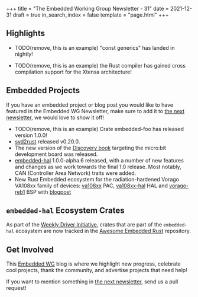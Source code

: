 +++
title = "The Embedded Working Group Newsletter - 31"
date = 2021-12-31
draft = true
in_search_index = false
template = "page.html"
+++

<!-- TODO before release set `draft` to `false` and `in_search_index` to `true` -->

## Highlights

<!--
TODO Add news related to embedded Rust that are not about new crates releases here. Things that go here include:

    * Blog Posts
    * Proof of concepts
    * Product releases
    * Upstream changes/releases
-->

- TODO(remove, this is an example) "const generics" has landed in nightly!

- TODO(remove, this is an example) the Rust compiler has gained cross compilation support for the Xtensa architecture!

<!-- more -->

## Embedded Projects

<!--
TODO Add news about embedded projects here. Things that
go here include:

    * New crates
    * New releases of existing crates
    * Embedded Application releases
-->

If you have an embedded project or blog post you would like to have featured in the Embedded WG Newsletter, make sure to add it to [the next newsletter], we would love to show it off!

- TODO(remove, this is an example) Crate embedded-foo has released version 1.0.0!
- [svd2rust](https://crates.io/crates/svd2rust) released v0.20.0.
- The new version of the [Discovery book](https://docs.rust-embedded.org/discovery)
  targeting the micro:bit development board was released.
- [embedded-hal] 1.0.0-alpha.6 released, with a number of new features and
    changes as we work towards the final 1.0 release. Most notably,
    CAN (Controller Area Network) traits were added.
- New Rust Embedded ecosystem for the radiation-hardened Vorago VA108xx family of devices:
    [va108xx](https://egit.irs.uni-stuttgart.de/rust/va108xx) PAC,
    [va108xx-hal](https://egit.irs.uni-stuttgart.de/rust/va108xx-hal) HAL
    and [vorago-reb1](https://egit.irs.uni-stuttgart.de/rust/vorago-reb1) BSP
    with [blogpost](https://robamu.github.io/post/rust-ecosystem/)
<!-- LINK SECTION FOR HIGHLIGHTS AND EMBEDDED PROJECTS -->

<!--
TODO: Put all markdown links here for User names. Prefer
Github usernames, twitter handles, or blog URLs. If you
are submitting for yourself, please choose whatever link
you would like for yourself.
-->
[someusername]: https://github.com/...
[@sometwittername]: https://twitter.com/...

<!--
TODO: Put all links for content here.
-->

[embedded-hal]: https://crates.io/crates/embedded-hal

## `embedded-hal` Ecosystem Crates

As part of the [Weekly Driver Initiative], crates that are part of the `embedded-hal` ecosystem are now tracked in the [Awesome Embedded Rust] repository.

[Awesome Embedded Rust]: https://github.com/rust-embedded/awesome-embedded-rust
[Weekly Driver Initiative]: https://github.com/rust-embedded/wg/issues/39

## Get Involved

This [Embedded WG] blog is where we highlight new progress, celebrate cool projects, thank the community, and advertise projects that need help!

[Embedded WG]: https://github.com/rust-embedded/wg

<!-- TODO uncomment -->

<!-- Discuss on [#rust-embedded:matrix.org], [users.rust-lang.org], [on twitter], or [on reddit]! -->

<!-- [#rust-embedded:matrix.org]: https://matrix.to/#/#rust-embedded:matrix.org -->
<!-- [users.rust-lang.org]: https://example.org/#TODO -->
<!-- [on twitter]: https://example.org/#TODO -->
<!-- [on reddit]: https://example.org/#TODO -->

If you want to mention something in [the next newsletter], send us a pull request!

[the next newsletter]: https://github.com/rust-embedded/blog/edit/master/content/newsletter-next.md
